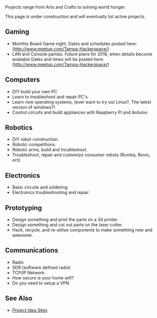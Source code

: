 Projects range from Arts and Crafts to solving world hunger.

This page is under construction and will eventually list active projects.

Gaming
------

-   Monthly Board Game night. Dates and schedules posted here: (http://www.meetup.com/Tampa-Hackerspace/)
-   LAN and Console parties. Future plans for 2016, when details become available Dates and times will be posted here: (http://www.meetup.com/Tampa-Hackerspace/)

Computers
---------

-   DIY build your own PC
-   Learn to troubleshoot and repair PC's
-   Learn new operating systems, (ever want to try out Linux?, The latest version of windows?)
-   Control circuits and build appliances with Raspberry Pi and Arduino

Robotics
--------

-   DIY robot construction.
-   Robotic competitions.
-   Robotic arms, build and troubleshoot.
-   Troubleshoot, repair and customize consumer robots (Rumba, Rovio, ect)

Electronics
-----------

-   Basic circuits and soldering
-   Electronics troubleshooting and repair

Prototyping
-----------

-   Design something and print the parts on a 3d printer.
-   Design something and cut out parts on the laser cutter.
-   Hack, recycle, and re-utilize components to make something new and awesome.

Communications
--------------

-   Radio
-   SDR (software defined radio)
-   TCP/IP Network
-   How secure is your home wifi?
-   Do you need to setup a VPN

See Also
--------

-   [Project Idea Sites](Project_Idea_Sites.md "wikilink")

